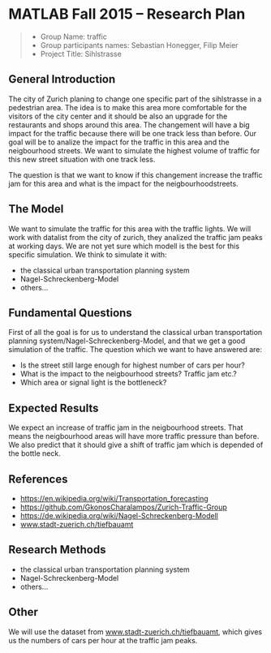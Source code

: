# MATLAB Fall 2015 – Research Plan 


> * Group Name: traffic
> * Group participants names: Sebastian Honegger, Filip Meier
> * Project Title: Sihlstrasse

## General Introduction

The city of Zurich planing to change one specific part of the sihlstrasse in a pedestrian area. The idea is to make this area more comfortable for the visitors of the city center and it should be also an upgrade for the restaurants and shops around this area.
The changement will have a big impact for the traffic because there will be one track less than before.
Our goal will be to analize the impact for the traffic in this area and the neigbourhood streets. We want to simulate the highest volume of traffic for this new street situation with one track less.

The question is that we want to know if this changement increase the traffic jam for this area and what is the impact for the neigbourhoodstreets.

## The Model

We want to simulate the traffic for this area with the traffic lights. We will work with datalist from the city of zurich, they analized the traffic jam peaks at working days. We are not yet sure which modell is the best for this specific simulation.
We think to simulate it with:
- the classical urban transportation planning system
- Nagel-Schreckenberg-Model
- others...

## Fundamental Questions

First of all the goal is for us to understand the classical urban transportation planning system/Nagel-Schreckenberg-Model, and that we get a good simulation of the traffic.
The question which we want to have answered are:
- Is the street still large enough for highest number of cars per hour?
- What is the impact to the neigbourhood streets? Traffic jam etc.?
- Which area or signal light is the bottleneck?

## Expected Results

We expect an increase of traffic jam in the neigbourhood streets. That means the neigbourhood areas will have more traffic pressure than before. We also predict that it should give a shift of traffic jam which is depended of the bottle neck. 


## References 

- https://en.wikipedia.org/wiki/Transportation_forecasting
- https://github.com/GkonosCharalampos/Zurich-Traffic-Group
- https://de.wikipedia.org/wiki/Nagel-Schreckenberg-Modell
- www.stadt-zuerich.ch/tiefbauamt



## Research Methods

- the classical urban transportation planning system
- Nagel-Schreckenberg-Model
- others...

## Other

We will use the dataset from www.stadt-zuerich.ch/tiefbauamt, which gives us the numbers of cars per hour at the traffic jam peaks.


